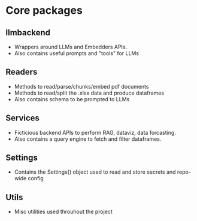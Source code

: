 # Core packages

## llmbackend
- Wrappers around LLMs and Embedders APIs.
- Also contains useful prompts and "tools" for LLMs

## Readers
- Methods to read/parse/chunks/embed pdf documents
- Methods to read/split the .xlsx data and produce dataframes
- Also contains schema to be prompted to LLMs

## Services
- Ficticious backend APIs to perform RAG, dataviz, data forcasting.
- Also contains a query engine to fetch and filter dataframes.

## Settings
- Contains the Settings() object used to read and store secrets and repo-wide config

## Utils
- Misc utilities used throuhout the project
